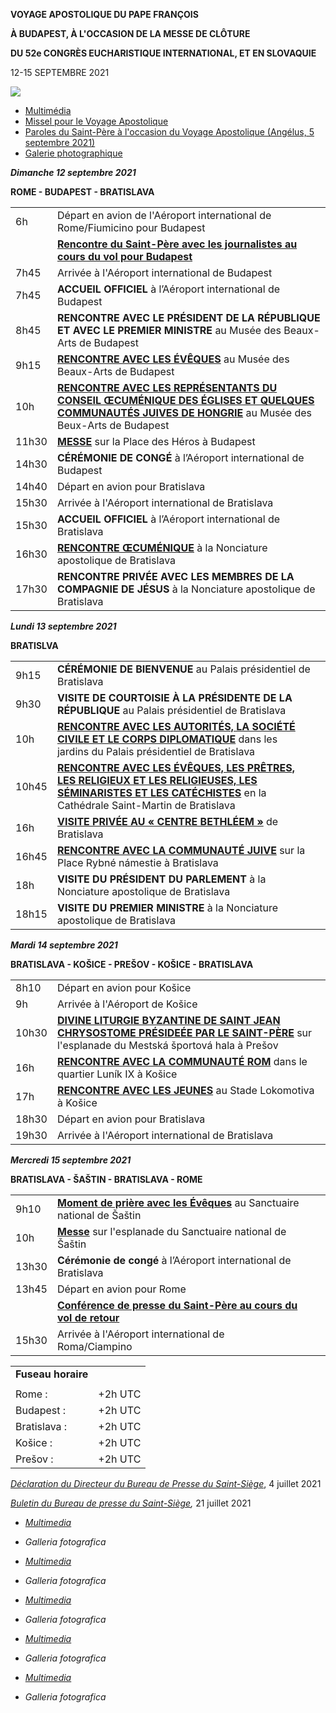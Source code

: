 **VOYAGE APOSTOLIQUE DU PAPE FRANÇOIS**

**À BUDAPEST, À L'OCCASION DE LA MESSE DE CLÔTURE**

**DU 52e CONGRÈS EUCHARISTIQUE INTERNATIONAL, ET EN SLOVAQUIE**

12-15 SEPTEMBRE 2021

![](/content/dam/francesco/images/travels/2021/budapest-slovacchia2021/logo_slovacchia2021_sk.jpg)

- [Multimédia](https://www.vatican.va/content/francesco/fr/events/event.dir.html/content/vaticanevents/fr/2021/9/12/viaggio-budapest-slovacchia.html)
- [Missel pour le Voyage Apostolique](https://www.vatican.va/news_services/liturgy/libretti/2021/20210912-15_messale_budapest-slovacchia.pdf)
- [Paroles du Saint-Père à l'occasion du Voyage Apostolique (Angélus, 5 septembre 2021)](https://www.vatican.va/content/francesco/fr/angelus/2021/documents/papa-francesco_angelus_20210905.html#Dimanche_pochain)
- [Galerie photographique](http://www.photogallery.va/content/photogallery/fr/eventi/budapest-slovacchia2021.html)

***Dimanche 12 septembre 2021***

**ROME - BUDAPEST - BRATISLAVA**

|     |     |
| --- | --- |
| 6h | Départ en avion de l'Aéroport international de Rome/Fiumicino pour Budapest |
|  | **[Rencontre du Saint-Père avec les journalistes au cours du vol pour Budapest](https://www.vatican.va/content/francesco/fr/events/event.dir.html/content/vaticanevents/fr/2021/9/12/budapest-voloandata.html)** |
| 7h45 | Arrivée à l'Aéroport international de Budapest |
| 7h45 | **ACCUEIL OFFICIEL** à l’Aéroport international de Budapest |
| 8h45 | **RENCONTRE AVEC LE PRÉSIDENT DE LA RÉPUBLIQUE ET AVEC LE PREMIER MINISTRE** au Musée des Beaux-Arts de Budapest |
| 9h15 | **[RENCONTRE AVEC LES ÉVÊQUES](https://www.vatican.va/content/francesco/fr/events/event.dir.html/content/vaticanevents/fr/2021/9/12/budapest-vescovi.html)** au Musée des Beaux-Arts de Budapest |
| 10h | **[RENCONTRE AVEC LES REPRÉSENTANTS DU CONSEIL ŒCUMÉNIQUE DES ÉGLISES ET QUELQUES COMMUNAUTÉS JUIVES DE HONGRIE](https://www.vatican.va/content/francesco/fr/events/event.dir.html/content/vaticanevents/fr/2021/9/12/budapest-consiglioecumenico.html)** au Musée des Beux-Arts de Budapest |
| 11h30 | **[MESSE](https://www.vatican.va/content/francesco/fr/events/event.dir.html/content/vaticanevents/fr/2021/9/12/omelia-budapest.html)** sur la Place des Héros à Budapest |
| 14h30 | **CÉRÉMONIE DE CONGÉ** à l’Aéroport international de Budapest |
| 14h40 | Départ en avion pour Bratislava |
| 15h30 | Arrivée à l'Aéroport international de Bratislava |
| 15h30 | **ACCUEIL OFFICIEL** à l’Aéroport international de Bratislava |
| 16h30 | **[RENCONTRE ŒCUMÉNIQUE](https://www.vatican.va/content/francesco/fr/events/event.dir.html/content/vaticanevents/fr/2021/9/12/bratislava-incontroecumenico.html)** à la Nonciature apostolique de Bratislava |
| 17h30 | **RENCONTRE PRIVÉE AVEC LES MEMBRES DE LA COMPAGNIE DE JÉSUS** à la Nonciature apostolique de Bratislava |

***Lundi 13 septembre 2021***

**BRATISLVA**

|     |     |     |
| --- | --- | --- |
| 9h15 | **CÉRÉMONIE DE BIENVENUE** au Palais présidentiel de Bratislava |  |
| 9h30 | **VISITE DE COURTOISIE À LA PRÉSIDENTE DE LA RÉPUBLIQUE** au Palais présidentiel de Bratislava |  |
| 10h | **[RENCONTRE AVEC LES AUTORITÉS, LA SOCIÉTÉ CIVILE ET LE CORPS DIPLOMATIQUE](https://www.vatican.va/content/francesco/fr/events/event.dir.html/content/vaticanevents/fr/2021/9/13/bratislava-autorita.html)** dans les jardins du Palais présidentiel de Bratislava |  |
| 10h45 | **[RENCONTRE AVEC LES ÉVÊQUES, LES PRÊTRES, LES RELIGIEUX ET LES RELIGIEUSES, LES SÉMINARISTES ET LES CATÉCHISTES](https://www.vatican.va/content/francesco/fr/events/event.dir.html/content/vaticanevents/fr/2021/9/13/bratislava-religiosi.html)** en la Cathédrale Saint-Martin de Bratislava |  |
| 16h | **[VISITE PRIVÉE AU « CENTRE BETHLÉEM »](https://www.vatican.va/content/francesco/fr/events/event.dir.html/content/vaticanevents/fr/2021/9/13/bratislava-centrobetlemme.html)** de Bratislava |  |
| 16h45 | **[RENCONTRE AVEC LA COMMUNAUTÉ JUIVE](https://www.vatican.va/content/francesco/fr/events/event.dir.html/content/vaticanevents/fr/2021/9/13/bratislava-comunitaebraica.html)** sur la Place Rybné námestie à Bratislava |  |
| 18h | **VISITE DU PRÉSIDENT DU PARLEMENT** à la Nonciature apostolique de Bratislava |  |
| 18h15 | **VISITE DU PREMIER MINISTRE** à la Nonciature apostolique de Bratislava |  |

***Mardi 14 septembre 2021***

**BRATISLAVA - KOŠICE - PREŠOV - KOŠICE - BRATISLAVA**

|     |     |
| --- | --- |
| 8h10 | Départ en avion pour Košice |
| 9h | Arrivée à l'Aéroport de Košice |
| 10h30 | **[DIVINE LITURGIE BYZANTINE DE SAINT JEAN CHRYSOSTOME PRÉSIDEÉE PAR LE SAINT-PÈRE](https://www.vatican.va/content/francesco/fr/events/event.dir.html/content/vaticanevents/fr/2021/9/14/omelia-presov.html)** sur l'esplanade du Mestská športová hala à Prešov |
| 16h | **[RENCONTRE AVEC LA COMMUNAUTÉ ROM](https://www.vatican.va/content/francesco/fr/events/event.dir.html/content/vaticanevents/fr/2021/9/14/kosice-rom.html)** dans le quartier Luník IX à Košice |
| 17h | **[RENCONTRE AVEC LES JEUNES](https://www.vatican.va/content/francesco/fr/events/event.dir.html/content/vaticanevents/fr/2021/9/14/kosice-giovani.html)** au Stade Lokomotiva à Košice |
| 18h30 | Départ en avion pour Bratislava |
| 19h30 | Arrivée à l'Aéroport international de Bratislava |

***Mercredi 15 septembre 2021***

**BRATISLAVA - ŠAŠTIN - BRATISLAVA - ROME**

|     |     |     |     |
| --- | --- | --- | --- |
| 9h10 | **[Moment de prière avec les Évêques](https://www.vatican.va/content/francesco/fr/events/event.dir.html/content/vaticanevents/fr/2021/9/15/preghieraaffidamento-slovacchia.html)** au Sanctuaire national de Šaštin |  |  |
| 10h | **[Messe](https://www.vatican.va/content/francesco/fr/events/event.dir.html/content/vaticanevents/fr/2021/9/15/omelia-sastin.html)** sur l'esplanade du Sanctuaire national de Šaštin |  |  |
| 13h30 | **Cérémonie de congé** à l’Aéroport international de Bratislava |  |  |
| 13h45 | Départ en avion pour Rome |  |  |
|  | **[Conférence de presse du Saint-Père au cours du vol de retour](https://www.vatican.va/content/francesco/fr/events/event.dir.html/content/vaticanevents/fr/2021/9/15/bratislava-volo-ritorno.html)** |  |  |
| 15h30 | Arrivée à l'Aéroport international de Roma/Ciampino |  |  |

|     |     |
| --- | --- |
| **Fuseau horaire** |
|  |  |
| Rome : | +2h UTC |
| Budapest : | +2h UTC |
| Bratislava : | +2h UTC |
| Košice : | +2h UTC |
| Prešov : | +2h UTC |

[*Déclaration du Directeur du Bureau de Presse du Saint-Siège*](https://press.vatican.va/content/salastampa/it/bollettino/pubblico/2021/07/04/0440/00973.html), 4 juillet 2021

*[Buletin du Bureau de presse du Saint-Siège](https://press.vatican.va/content/salastampa/it/bollettino/pubblico/2021/07/21/0474/01023.html),* 21 juillet 2021

- *[Multimedia](https://www.vatican.va/content/francesco/it/events/event.dir.html/content/vaticanevents/it/2021/9/12/viaggio-budapest-slovacchia.html)*
- *Galleria fotografica*

- *[Multimedia](https://www.vatican.va/content/francesco/it/events/event.dir.html/content/vaticanevents/it/2021/9/12/viaggio-budapest-slovacchia.html)*
- *Galleria fotografica*

- *[Multimedia](https://www.vatican.va/content/francesco/it/events/event.dir.html/content/vaticanevents/it/2021/9/12/viaggio-budapest-slovacchia.html)*
- *Galleria fotografica*

- *[Multimedia](https://www.vatican.va/content/francesco/it/events/event.dir.html/content/vaticanevents/it/2021/9/12/viaggio-budapest-slovacchia.html)*
- *Galleria fotografica*

- *[Multimedia](https://www.vatican.va/content/francesco/it/events/event.dir.html/content/vaticanevents/it/2021/9/12/viaggio-budapest-slovacchia.html)*
- *Galleria fotografica*